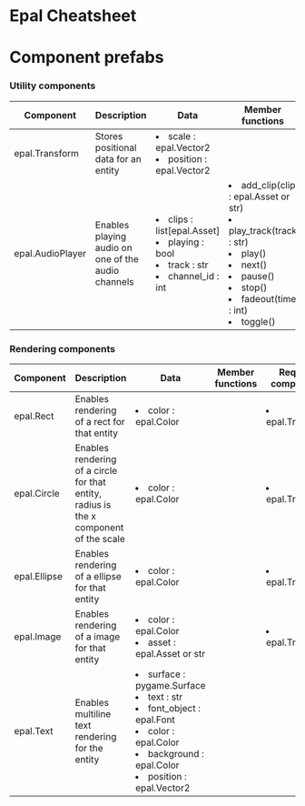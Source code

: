 # Epal Cheatsheet


# Component prefabs

### Utility components
| Component | Description | Data | Member functions | Requires components | Arguments |
| --------- | ----------- | ---- | ---------------- | ------------------- | --------- |
| epal.Transform | Stores positional data for an entity | <li>scale : epal.Vector2</li><li>position : epal.Vector2</li> |  |  |
| epal.AudioPlayer | Enables playing audio on one of the audio channels | <li>clips : list[epal.Asset]</li> <li>playing : bool</li> <li>track : str</li> <li>channel_id : int</li> | <li>add_clip(clip : epal.Asset or str)</li> <li>play_track(track : str)</li> <li>play()</li> <li>next()</li> <li>pause()</li> <li>stop()</li> <li>fadeout(time : int)</li> <li>toggle()</li> |  |  |

### Rendering components
| Component | Description | Data | Member functions | Requires components | Arguments |
| --------- | ----------- | ---- | ---------------- | ------------------- | --------- |
| epal.Rect | Enables rendering of a rect for that entity | <li>color : epal.Color</li> | | <li>epal.Transform</li> |  |
| epal.Circle | Enables rendering of a circle for that entity, radius is the x component of the scale | <li>color : epal.Color</li> |  | <li>epal.Transform</li> |  |
| epal.Ellipse | Enables rendering of a ellipse for that entity | <li>color : epal.Color</li> |  | <li>epal.Transform</li> |  |
| epal.Image | Enables rendering of a image for that entity | <li>color : epal.Color</li> <li>asset : epal.Asset or str</li> |  | <li>epal.Transform</li> | <li>asset : epal.Asset or str</li> |
| epal.Text | Enables multiline text rendering for the entity | <li>surface : pygame.Surface</li><li>text : str</li><li>font_object : epal.Font</li><li>color : epal.Color</li><li>background : epal.Color</li><li>position : epal.Vector2</li> | | | <li>text : str</li> |